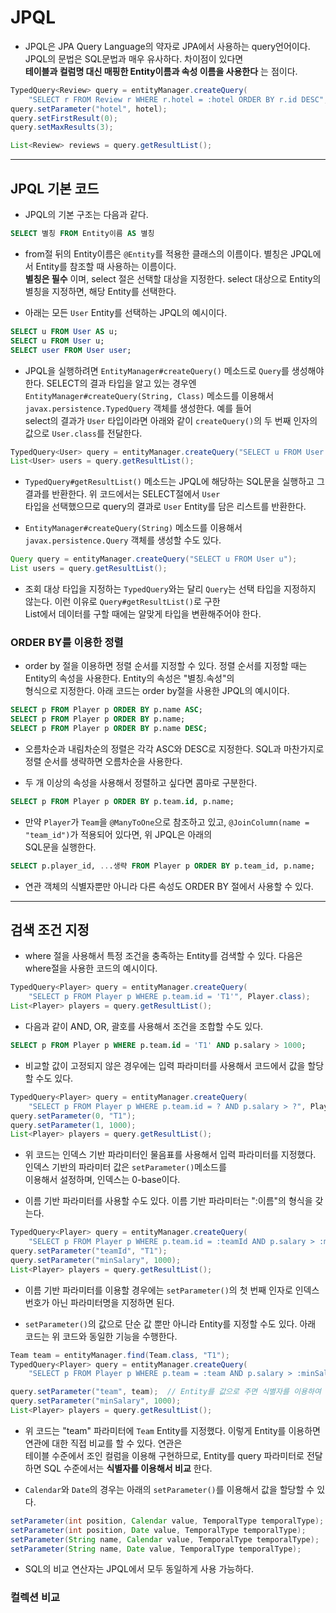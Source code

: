 <h1>JPQL</h1>

* JPQL은 JPA Query Language의 약자로 JPA에서 사용하는 query언어이다. JPQL의 문법은 SQL문법과 매우 유사하다. 차이점이 있다면   
  __테이블과 컬럼명 대신 매핑한 Entity이름과 속성 이름을 사용한다__ 는 점이다.

```java
TypedQuery<Review> query = entityManager.createQuery(
    "SELECT r FROM Review r WHERE r.hotel = :hotel ORDER BY r.id DESC", Review.class);
query.setParameter("hotel", hotel);
query.setFirstResult(0);
query.setMaxResults(3);

List<Review> reviews = query.getResultList();
```
<hr/>

<h2>JPQL 기본 코드</h2>

* JPQL의 기본 구조는 다음과 같다.
```sql
SELECT 별칭 FROM Entity이름 AS 별칭
```

* from절 뒤의 Entity이름은 `@Entity`를 적용한 클래스의 이름이다. 별칭은 JPQL에서 Entity를 참조할 때 사용하는 이름이다.   
  __별칭은 필수__ 이며, select 절은 선택할 대상을 지정한다. select 대상으로 Entity의 별칭을 지정하면, 해당 Entity를 선택한다.

* 아래는 모든 `User` Entity를 선택하는 JPQL의 예시이다.
```sql
SELECT u FROM User AS u;
SELECT u FROM User u;
SELECT user FROM User user;
```

* JPQL을 실행하려면 `EntityManager#createQuery()` 메소드로 `Query`를 생성해야 한다. SELECT의 결과 타입을 알고 있는 경우엔   
  `EntityManager#createQuery(String, Class)` 메소드를 이용해서 `javax.persistence.TypedQuery` 객체를 생성한다. 예를 들어   
  select의 결과가 `User` 타입이라면 아래와 같이 `createQuery()`의 두 번째 인자의 값으로 `User.class`를 전달한다.
```java
TypedQuery<User> query = entityManager.createQuery("SELECT u FROM User u", User.class);
List<User> users = query.getResultList();
```
  * `TypedQuery#getResultList()` 메소드는 JPQL에 해당하는 SQL문을 실행하고 그 결과를 반환한다. 위 코드에서는 SELECT절에서 `User`   
    타입을 선택했으므로 query의 결과로 `User` Entity를 담은 리스트를 반환한다.

* `EntityManager#createQuery(String)` 메소드를 이용해서 `javax.persistence.Query` 객체를 생성할 수도 있다.
```java
Query query = entityManager.createQuery("SELECT u FROM User u");
List users = query.getResultList();
```

* 조회 대상 타입을 지정하는 `TypedQuery`와는 달리 `Query`는 선택 타입을 지정하지 않는다. 이런 이유로 `Query#getResultList()`로 구한   
  List에서 데이터를 구할 때에는 알맞게 타입을 변환해주어야 한다.

<h3>ORDER BY를 이용한 정렬</h3>

* order by 절을 이용하면 정렬 순서를 지정할 수 있다. 정렬 순서를 지정할 때는 Entity의 속성을 사용한다. Entity의 속성은 "별칭.속성"의   
  형식으로 지정한다. 아래 코드는 order by절을 사용한 JPQL의 예시이다.
```sql
SELECT p FROM Player p ORDER BY p.name ASC;
SELECT p FROM Player p ORDER BY p.name;
SELECT p FROM Player p ORDER BY p.name DESC;
```

* 오름차순과 내림차순의 정렬은 각각 ASC와 DESC로 지정한다. SQL과 마찬가지로 정렬 순서를 생략하면 오름차순을 사용한다.

* 두 개 이상의 속성을 사용해서 정렬하고 싶다면 콤마로 구분한다.
```sql
SELECT p FROM Player p ORDER BY p.team.id, p.name;
```

* 만약 `Player`가 `Team`을 `@ManyToOne`으로 참조하고 있고, `@JoinColumn(name = "team_id")`가 적용되어 있다면, 위 JPQL은 아래의   
  SQL문을 실행한다.
```sql
SELECT p.player_id, ...생략 FROM Player p ORDER BY p.team_id, p.name;
```

* 연관 객체의 식별자뿐만 아니라 다른 속성도 ORDER BY 절에서 사용할 수 있다.
<hr/>

<h2>검색 조건 지정</h2>

* where 절을 사용해서 특정 조건을 충족하는 Entity를 검색할 수 있다. 다음은 where절을 사용한 코드의 예시이다.
```java
TypedQuery<Player> query = entityManager.createQuery(
    "SELECT p FROM Player p WHERE p.team.id = 'T1'", Player.class);
List<Player> players = query.getResultList();
```

* 다음과 같이 AND, OR, 괄호를 사용해서 조건을 조합할 수도 있다.
```sql
SELECT p FROM Player p WHERE p.team.id = 'T1' AND p.salary > 1000;
```

* 비교할 값이 고정되지 않은 경우에는 입력 파라미터를 사용해서 코드에서 값을 할당할 수도 있다.
```java
TypedQuery<Player> query = entityManager.createQuery(
    "SELECT p FROM Player p WHERE p.team.id = ? AND p.salary > ?", Player.class);
query.setParameter(0, "T1");
query.setParameter(1, 1000);
List<Player> players = query.getResultList();
```

* 위 코드는 인덱스 기반 파라미터인 물음표를 사용해서 입력 파라미터를 지정했다. 인덱스 기반의 파라미터 값은 `setParameter()`메소드를   
  이용해서 설정하며, 인덱스는 0-base이다.

* 이름 기반 파라미터를 사용할 수도 있다. 이름 기반 파라미터는 ":이름"의 형식을 갖는다.
```java
TypedQuery<Player> query = entityManager.createQuery(
    "SELECT p FROM Player p WHERE p.team.id = :teamId AND p.salary > :minSalary", Player.class);
query.setParameter("teamId", "T1");
query.setParameter("minSalary", 1000);
List<Player> players = query.getResultList();
```

* 이름 기반 파라미터를 이용할 경우에는 `setParameter()`의 첫 번째 인자로 인덱스 번호가 아닌 파라미터명을 지정하면 된다.

* `setParameter()`의 값으로 단순 값 뿐만 아니라 Entity를 지정할 수도 있다. 아래 코드는 위 코드와 동일한 기능을 수행한다.
```java
Team team = entityManager.find(Team.class, "T1");
TypedQuery<Player> query = entityManager.createQuery(
    "SELECT p FROM Player p WHERE p.team = :team AND p.salary > :minSalary", Player.class);

query.setParameter("team", team);  // Entity를 값으로 주면 식별자를 이용하여 비교한다.
query.setParameter("minSalary", 1000);
List<Player> players = query.getResultList();
```

* 위 코드는 "team" 파라미터에 `Team` Entity를 지정했다. 이렇게 Entity를 이용하면 연관에 대한 직접 비교를 할 수 있다. 연관은   
  테이블 수준에서 조인 컬럼을 이용해 구현하므로, Entity를 query 파라미터로 전달하면 SQL 수준에서는 __식별자를 이용해서 비교__ 한다.

* `Calendar`와 `Date`의 경우는 아래의 `setParameter()`를 이용해서 값을 할당할 수 있다.
```java
setParameter(int position, Calendar value, TemporalType temporalType);
setParameter(int position, Date value, TemporalType temporalType);
setParameter(String name, Calendar value, TemporalType temporalType);
setParameter(String name, Date value, TemporalType temporalType);
```

* SQL의 비교 연산자는 JPQL에서 모두 동일하게 사용 가능하다.

<h3>컬렉션 비교</h3>